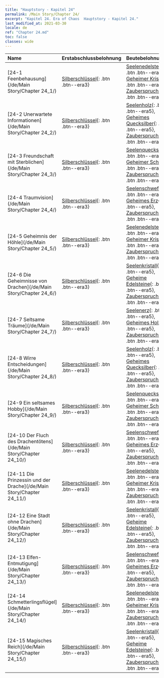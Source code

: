 ```yaml
---
title: "Hauptstory - Kapitel 24"
permalink: /Main Story/Chapter 24/
excerpt: "Kapitel 24. Era of Chaos  Hauptstory - Kapitel 24."
last_modified_at: 2021-03-30
locale: de
ref: "Chapter 24.md"
toc: false
classes: wide
---
```


  | Name |  Erstabschlussbelohnung | Beutebelohnung |
  |:------------|:------------|:------------| 
  | [24-1 Feenbehausung](/de/Main Story/Chapter 24_1/) | [Silberschlüssel](/de/Items/con_693/){: .btn .btn--era3} | [Seelenedelsteine](/de/Items/mat_86/){: .btn .btn--era5}, [Geheimer Kristall](/de/Items/mat_80/){: .btn .btn--era5}, [Zauberspruchrollen](/de/Items/con_694/){: .btn .btn--era3} |
  | [24-2 Unerwartete Informationen](/de/Main Story/Chapter 24_2/) | [Silberschlüssel](/de/Items/con_693/){: .btn .btn--era3} | [Seelenholz](/de/Items/mat_83/){: .btn .btn--era5}, [Geheimes Quecksilber](/de/Items/mat_77/){: .btn .btn--era5}, [Zauberspruchrollen](/de/Items/con_694/){: .btn .btn--era3} |
  | [24-3 Freundschaft mit Sterblichen](/de/Main Story/Chapter 24_3/) | [Silberschlüssel](/de/Items/con_693/){: .btn .btn--era3} | [Seelenquecksilber](/de/Items/mat_84/){: .btn .btn--era5}, [Geheimer Schwefel](/de/Items/mat_78/){: .btn .btn--era5}, [Zauberspruchrollen](/de/Items/con_694/){: .btn .btn--era3} |
  | [24-4 Traumvision](/de/Main Story/Chapter 24_4/) | [Silberschlüssel](/de/Items/con_693/){: .btn .btn--era3} | [Seelenschwefel](/de/Items/mat_85/){: .btn .btn--era5}, [Geheimes Erz](/de/Items/mat_75/){: .btn .btn--era5}, [Zauberspruchrollen](/de/Items/con_694/){: .btn .btn--era3} |
  | [24-5 Geheimnis der Höhle](/de/Main Story/Chapter 24_5/) | [Silberschlüssel](/de/Items/con_693/){: .btn .btn--era3} | [Seelenedelsteine](/de/Items/mat_86/){: .btn .btn--era5}, [Geheimer Kristall](/de/Items/mat_80/){: .btn .btn--era5}, [Zauberspruchrollen](/de/Items/con_694/){: .btn .btn--era3} |
  | [24-6 Die Geheimnisse von Drachen](/de/Main Story/Chapter 24_6/) | [Silberschlüssel](/de/Items/con_693/){: .btn .btn--era3} | [Seelenkristall](/de/Items/mat_87/){: .btn .btn--era5}, [Geheime Edelsteine](/de/Items/mat_79/){: .btn .btn--era5}, [Zauberspruchrollen](/de/Items/con_694/){: .btn .btn--era3} |
  | [24-7 Seltsame Träume](/de/Main Story/Chapter 24_7/) | [Silberschlüssel](/de/Items/con_693/){: .btn .btn--era3} | [Seelenerz](/de/Items/mat_82/){: .btn .btn--era5}, [Geheimes Holz](/de/Items/mat_76/){: .btn .btn--era5}, [Zauberspruchrollen](/de/Items/con_694/){: .btn .btn--era3} |
  | [24-8 Wirre Entscheidungen](/de/Main Story/Chapter 24_8/) | [Silberschlüssel](/de/Items/con_693/){: .btn .btn--era3} | [Seelenholz](/de/Items/mat_83/){: .btn .btn--era5}, [Geheimes Quecksilber](/de/Items/mat_77/){: .btn .btn--era5}, [Zauberspruchrollen](/de/Items/con_694/){: .btn .btn--era3} |
  | [24-9 Ein seltsames Hobby](/de/Main Story/Chapter 24_9/) | [Silberschlüssel](/de/Items/con_693/){: .btn .btn--era3} | [Seelenquecksilber](/de/Items/mat_84/){: .btn .btn--era5}, [Geheimer Schwefel](/de/Items/mat_78/){: .btn .btn--era5}, [Zauberspruchrollen](/de/Items/con_694/){: .btn .btn--era3} |
  | [24-10 Der Fluch des Drachentötens](/de/Main Story/Chapter 24_10/) | [Silberschlüssel](/de/Items/con_693/){: .btn .btn--era3} | [Seelenschwefel](/de/Items/mat_85/){: .btn .btn--era5}, [Geheimes Erz](/de/Items/mat_75/){: .btn .btn--era5}, [Zauberspruchrollen](/de/Items/con_694/){: .btn .btn--era3} |
  | [24-11 Die Prinzessin und der Drache](/de/Main Story/Chapter 24_11/) | [Silberschlüssel](/de/Items/con_693/){: .btn .btn--era3} | [Seelenedelsteine](/de/Items/mat_86/){: .btn .btn--era5}, [Geheimer Kristall](/de/Items/mat_80/){: .btn .btn--era5}, [Zauberspruchrollen](/de/Items/con_694/){: .btn .btn--era3} |
  | [24-12 Eine Stadt ohne Drachen](/de/Main Story/Chapter 24_12/) | [Silberschlüssel](/de/Items/con_693/){: .btn .btn--era3} | [Seelenkristall](/de/Items/mat_87/){: .btn .btn--era5}, [Geheime Edelsteine](/de/Items/mat_79/){: .btn .btn--era5}, [Zauberspruchrollen](/de/Items/con_694/){: .btn .btn--era3} |
  | [24-13 Elfen-Entmutigung](/de/Main Story/Chapter 24_13/) | [Silberschlüssel](/de/Items/con_693/){: .btn .btn--era3} | [Seelenschwefel](/de/Items/mat_85/){: .btn .btn--era5}, [Geheimes Erz](/de/Items/mat_75/){: .btn .btn--era5}, [Zauberspruchrollen](/de/Items/con_694/){: .btn .btn--era3} |
  | [24-14 Schmetterlingsflügel](/de/Main Story/Chapter 24_14/) | [Silberschlüssel](/de/Items/con_693/){: .btn .btn--era3} | [Seelenedelsteine](/de/Items/mat_86/){: .btn .btn--era5}, [Geheimer Kristall](/de/Items/mat_80/){: .btn .btn--era5}, [Zauberspruchrollen](/de/Items/con_694/){: .btn .btn--era3} |
  | [24-15 Magisches Reich](/de/Main Story/Chapter 24_15/) | [Silberschlüssel](/de/Items/con_693/){: .btn .btn--era3} | [Seelenkristall](/de/Items/mat_87/){: .btn .btn--era5}, [Geheime Edelsteine](/de/Items/mat_79/){: .btn .btn--era5}, [Zauberspruchrollen](/de/Items/con_694/){: .btn .btn--era3} |
